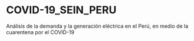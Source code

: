 # COVID-19_SEIN_PERU
Análisis de la demanda y la generación eléctrica en el Perú, en medio de la cuarentena por el COVID-19
